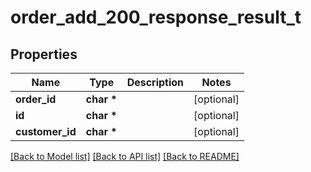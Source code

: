 # order_add_200_response_result_t

## Properties
Name | Type | Description | Notes
------------ | ------------- | ------------- | -------------
**order_id** | **char \*** |  | [optional] 
**id** | **char \*** |  | [optional] 
**customer_id** | **char \*** |  | [optional] 

[[Back to Model list]](../README.md#documentation-for-models) [[Back to API list]](../README.md#documentation-for-api-endpoints) [[Back to README]](../README.md)


